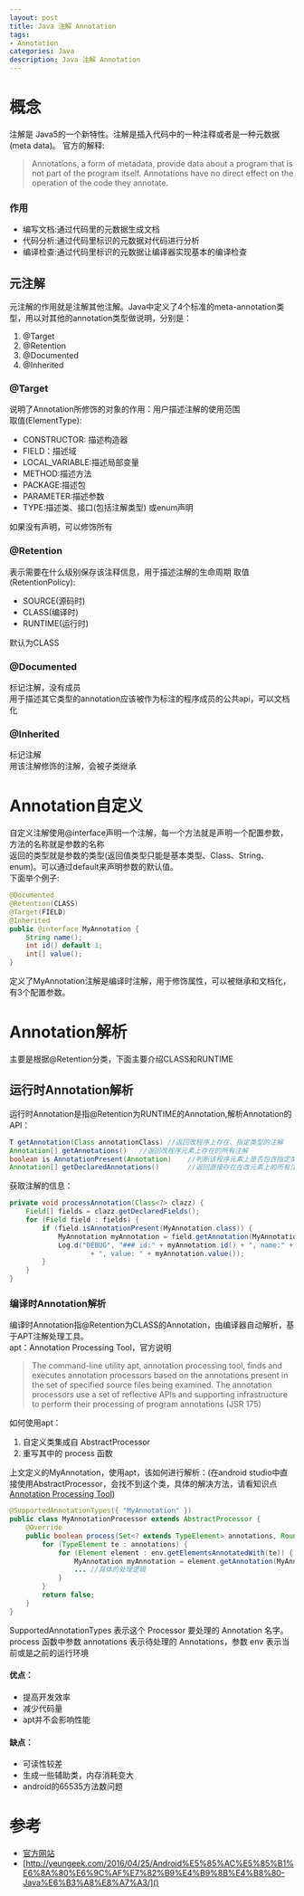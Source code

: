 ```yaml
---
layout: post
title: Java 注解 Annotation
tags:
- Annotation
categories: Java
description: Java 注解 Annotation
---
```


# 概念

注解是 Java5的一个新特性。注解是插入代码中的一种注释或者是一种元数据(meta data)。
官方的解释:

> Annotations, a form of metadata, provide data about a program that is not part of the program itself. Annotations have no direct effect on the operation of the code they annotate.

### 作用

- 编写文档:通过代码里的元数据生成文档
- 代码分析:通过代码里标识的元数据对代码进行分析
- 编译检查:通过代码里标识的元数据让编译器实现基本的编译检查

## 元注解

元注解的作用就是注解其他注解。Java中定义了4个标准的meta-annotation类型，用以对其他的annotation类型做说明，分别是：

1. @Target
2. @Retention
3. @Documented
4. @Inherited

### @Target

说明了Annotation所修饰的对象的作用：用户描述注解的使用范围   
取值(ElementType):

- CONSTRUCTOR: 描述构造器
- FIELD：描述域
- LOCAL_VARIABLE:描述局部变量
- METHOD:描述方法
- PACKAGE:描述包
- PARAMETER:描述参数
- TYPE:描述类、接口(包括注解类型) 或enum声明

如果没有声明，可以修饰所有

### @Retention

表示需要在什么级别保存该注释信息，用于描述注解的生命周期
取值(RetentionPolicy):

- SOURCE(源码时)
- CLASS(编译时)
- RUNTIME(运行时)

默认为CLASS

### @Documented

标记注解，没有成员   
用于描述其它类型的annotation应该被作为标注的程序成员的公共api，可以文档化

### @Inherited

标记注解    
用该注解修饰的注解，会被子类继承

# Annotation自定义

自定义注解使用@interface声明一个注解，每一个方法就是声明一个配置参数，方法的名称就是参数的名称   
返回的类型就是参数的类型(返回值类型只能是基本类型、Class、String、enum)。可以通过default来声明参数的默认值。    
下面举个例子:

~~~ java
@Documented
@Retention(CLASS)
@Target(FIELD)
@Inherited
public @interface MyAnnotation {
    String name();
    int id() default 1;
    int[] value();
}
~~~

定义了MyAnnotation注解是编译时注解，用于修饰属性，可以被继承和文档化，有3个配置参数。

# Annotation解析

主要是根据@Retention分类，下面主要介绍CLASS和RUNTIME

## 运行时Annotation解析

运行时Annotation是指@Retention为RUNTIME的Annotation,解析Annotation的API：

~~~ java
T getAnnotation(Class annotationClass) //返回改程序上存在、指定类型的注解
Annotation[] getAnnotations()   //返回改程序元素上存在的所有注解
boolean is AnnotationPresent(Annotation)    //判断该程序元素上是否包含指定类型的注解
Annotation[] getDeclaredAnnotations()       //返回直接存在在改元素上的所有注解,不包含继承的注解
~~~

获取注解的信息：

~~~ java
private void processAnnotation(Class<?> clazz) {
    Field[] fields = clazz.getDeclaredFields();
    for (Field field : fields) {
        if (field.isAnnotationPresent(MyAnnotation.class)) {
            MyAnnotation myAnnotation = field.getAnnotation(MyAnnotation.class);
            Log.d("DEBUG", "### id:" + myAnnotation.id() + ", name:" + myAnnotation.name()
                    + ", value: " + myAnnotation.value());
        }
    }
}
~~~

### 编译时Annotation解析

编译时Annotation指@Retention为CLASS的Annotation，由编译器自动解析，基于APT注解处理工具。   
apt：Annotation Processing Tool，官方说明

> The command-line utility apt, annotation processing tool, finds and executes annotation processors based on the annotations present in the set of specified source files being examined. The annotation processors use a set of reflective APIs and supporting infrastructure to perform their processing of program annotations (JSR 175)

如何使用apt：

1. 自定义类集成自 AbstractProcessor
2. 重写其中的 process 函数

上文定义的MyAnnotation，使用apt，该如何进行解析：(在android studio中直接使用AbstractProcessor，会找不到这个类，具体的解决方法，请看知识点[Annotation Processing Tool](http://yeungeek.com/2016/04/27/Android%E5%85%AC%E5%85%B1%E6%8A%80%E6%9C%AF%E7%82%B9%E4%B9%8B%E4%BA%8C-Annotation-Processing-Tool/))

~~~ java
@SupportedAnnotationTypes({ "MyAnnotation" })
public class MyAnnotationProcessor extends AbstractProcessor {
    @Override
    public boolean process(Set<? extends TypeElement> annotations, RoundEnvironment env) {
        for (TypeElement te : annotations) {
            for (Element element : env.getElementsAnnotatedWith(te)) {
                MyAnnotation myAnnotation = element.getAnnotation(MyAnnotation.class);
                ... //具体的处理逻辑
            }
        }
        return false;
    }
}
~~~

SupportedAnnotationTypes 表示这个 Processor 要处理的 Annotation 名字。   
process 函数中参数 annotations 表示待处理的 Annotations，参数 env 表示当前或是之前的运行环境

#### 优点：

- 提高开发效率
- 减少代码量
- apt并不会影响性能

#### 缺点：

- 可读性较差
- 生成一些辅助类，内存消耗变大
- android的65535方法数问题

# 参考

- [官方网站](http://docs.oracle.com/javase/tutorial/java/annotations/index.html)
- [http://yeungeek.com/2016/04/25/Android%E5%85%AC%E5%85%B1%E6%8A%80%E6%9C%AF%E7%82%B9%E4%B9%8B%E4%B8%80-Java%E6%B3%A8%E8%A7%A3/]()



